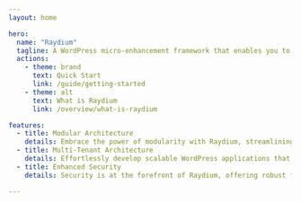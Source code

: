 ```yaml
---
layout: home

hero:
  name: "Raydium"
  tagline: A WordPress micro-enhancement framework that enables you to swiftly architect robust and elegant web solutions, redefining simplicity and power.
  actions:
    - theme: brand
      text: Quick Start
      link: /guide/getting-started
    - theme: alt
      text: What is Raydium
      link: /overview/what-is-raydium

features:
  - title: Modular Architecture
    details: Embrace the power of modularity with Raydium, streamlining your development process and ensuring your codebase remains clean and maintainable.
  - title: Multi-Tenant Architecture
    details: Effortlessly develop scalable WordPress applications that support multiple tenants from a single installation, providing customized experiences for each.
  - title: Enhanced Security
    details: Security is at the forefront of Raydium, offering robust features designed to protect your WordPress sites against common vulnerabilities.

---
```

